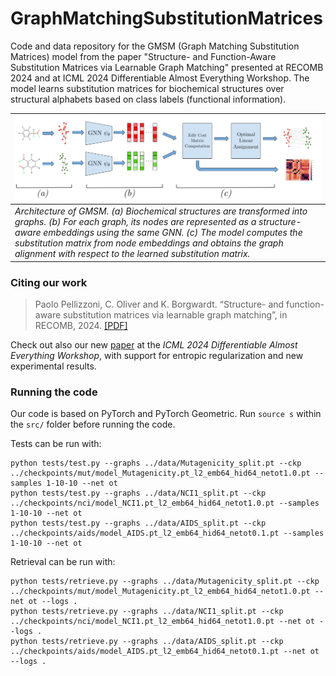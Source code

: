 # GraphMatchingSubstitutionMatrices

Code and data repository for the GMSM (Graph Matching Substitution Matrices) model from the paper "Structure- and Function-Aware Substitution Matrices via Learnable Graph Matching" presented at RECOMB 2024 and at ICML 2024 Differentiable Almost Everything Workshop. The model learns substitution matrices for biochemical structures over structural alphabets based on class labels (functional information).

| ![](imgs/Figure1.png) |
|:--| 
| *Architecture of GMSM. (a) Biochemical structures are transformed into graphs. (b) For each graph, its nodes are represented as a structure-aware embeddings using the same GNN. (c) The model computes the substitution matrix from node embeddings and obtains the graph alignment with respect to the learned substitution matrix.*|


### Citing our work
> Paolo Pellizzoni, C. Oliver and K. Borgwardt. “Structure- and function-aware substitution matrices via learnable graph matching”, in RECOMB, 2024. [[PDF]](https://link.springer.com/chapter/10.1007/978-1-0716-3989-4_18)

Check out also our new [paper](https://differentiable.xyz/papers-2024/paper_46.pdf) at the _ICML 2024 Differentiable Almost Everything Workshop_, with support for entropic regularization and new experimental results. 

### Running the code

Our code is based on PyTorch and PyTorch Geometric. 
Run ```source s``` within the ```src/``` folder before running the code.

Tests can be run with:

    python tests/test.py --graphs ../data/Mutagenicity_split.pt --ckp ../checkpoints/mut/model_Mutagenicity.pt_l2_emb64_hid64_netot1.0.pt --samples 1-10-10 --net ot
    python tests/test.py --graphs ../data/NCI1_split.pt --ckp ../checkpoints/nci/model_NCI1.pt_l2_emb64_hid64_netot1.0.pt --samples 1-10-10 --net ot
    python tests/test.py --graphs ../data/AIDS_split.pt --ckp ../checkpoints/aids/model_AIDS.pt_l2_emb64_hid64_netot0.1.pt --samples 1-10-10 --net ot

Retrieval can be run with:

    python tests/retrieve.py --graphs ../data/Mutagenicity_split.pt --ckp ../checkpoints/mut/model_Mutagenicity.pt_l2_emb64_hid64_netot1.0.pt --net ot --logs .
    python tests/retrieve.py --graphs ../data/NCI1_split.pt --ckp ../checkpoints/nci/model_NCI1.pt_l2_emb64_hid64_netot1.0.pt --net ot --logs .
    python tests/retrieve.py --graphs ../data/AIDS_split.pt --ckp ../checkpoints/aids/model_AIDS.pt_l2_emb64_hid64_netot0.1.pt --net ot --logs .
